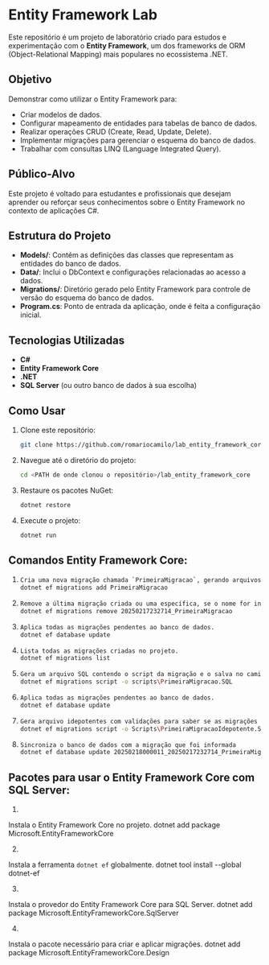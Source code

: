 # Entity Framework Lab

Este repositório é um projeto de laboratório criado para estudos e experimentação com o **Entity Framework**, um dos frameworks de ORM (Object-Relational Mapping) mais populares no ecossistema .NET.

## Objetivo

Demonstrar como utilizar o Entity Framework para:
- Criar modelos de dados.
- Configurar mapeamento de entidades para tabelas de banco de dados.
- Realizar operações CRUD (Create, Read, Update, Delete).
- Implementar migrações para gerenciar o esquema do banco de dados.
- Trabalhar com consultas LINQ (Language Integrated Query).

## Público-Alvo

Este projeto é voltado para estudantes e profissionais que desejam aprender ou reforçar seus conhecimentos sobre o Entity Framework no contexto de aplicações C#.

## Estrutura do Projeto

- **Models/**: Contém as definições das classes que representam as entidades do banco de dados.
- **Data/**: Inclui o DbContext e configurações relacionadas ao acesso a dados.
- **Migrations/**: Diretório gerado pelo Entity Framework para controle de versão do esquema do banco de dados.
- **Program.cs**: Ponto de entrada da aplicação, onde é feita a configuração inicial.

## Tecnologias Utilizadas

- **C#**
- **Entity Framework Core**
- **.NET**
- **SQL Server** (ou outro banco de dados à sua escolha)

## Como Usar

1. Clone este repositório:

   ```bash
   git clone https://github.com/romariocamilo/lab_entity_framework_core.git

2. Navegue até o diretório do projeto:
   ```bash
   cd <PATH de onde clonou o repositório>/lab_entity_framework_core
   
3. Restaure os pacotes NuGet:
   ```bash
   dotnet restore
   
4. Execute o projeto:
   ```bash
   dotnet run

## Comandos  Entity Framework Core:
1.
   ```bash
   Cria uma nova migração chamada `PrimeiraMigracao`, gerando arquivos dentro da pasta `Migrations`.
   dotnet ef migrations add PrimeiraMigracao  

2.
   ```bash
   Remove a última migração criada ou uma específica, se o nome for informado. Só pode ser usada se a migração ainda não foi aplicada ao banco de dados.
   dotnet ef migrations remove 20250217232714_PrimeiraMigracao  

3.
   ```bash
   Aplica todas as migrações pendentes ao banco de dados.
   dotnet ef database update  

4.
   ```bash
   Lista todas as migrações criadas no projeto.
   dotnet ef migrations list  

5.
   ```bash
   Gera um arquivo SQL contendo o script da migração e o salva no caminho especificado.
   dotnet ef migrations script -o scripts\PrimeiraMigracao.SQL  

6.
   ```bash
   Aplica todas as migrações pendentes ao banco de dados.
   dotnet ef database update  

7.
   ```bash
   Gera arquivo idepotentes com validações para saber se as migrações foram executadas
   dotnet ef migrations script -o Scripts\PrimeiraMigracaoIdepotente.SQL -i

8.
   ```bash
   Sincroniza o banco de dados com a migração que foi informada
   dotnet ef database update 20250218000011_20250217232714_PrimeiraMigracao

## Pacotes para usar o Entity Framework Core com SQL Server:

1.
   ```bash
Instala o Entity Framework Core no projeto.
dotnet add package Microsoft.EntityFrameworkCore  

2.
   ```bash
Instala a ferramenta `dotnet ef` globalmente.
dotnet tool install --global dotnet-ef  

3.
   ```bash
Instala o provedor do Entity Framework Core para SQL Server.
dotnet add package Microsoft.EntityFrameworkCore.SqlServer  

4.
   ```bash
Instala o pacote necessário para criar e aplicar migrações.
dotnet add package Microsoft.EntityFrameworkCore.Design  

